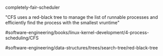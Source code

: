 completely-fair-scheduler

"CFS uses a red-black tree to manage the list of runnable processes and efficiently find the process with the smallest vruntime"

#software-engineering/books/linux-kernel-development/4-process-scheduling/CFS

#software-engineering/data-structures/trees/search-tree/red-black-tree




